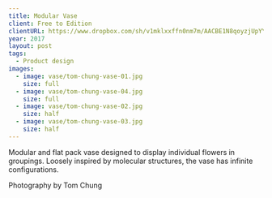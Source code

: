 ```yaml
---
title: Modular Vase
client: Free to Edition
clientURL: https://www.dropbox.com/sh/v1mklxxffn0nm7m/AACBE1N8qoyzjUpYYjotxQ3Za?dl=0
year: 2017
layout: post
tags:
  - Product design
images:
  - image: vase/tom-chung-vase-01.jpg
    size: full
  - image: vase/tom-chung-vase-04.jpg
    size: full
  - image: vase/tom-chung-vase-02.jpg
    size: half
  - image: vase/tom-chung-vase-03.jpg
    size: half
---
```


Modular and flat pack vase designed to display individual flowers in groupings. Loosely inspired by molecular structures, the vase has infinite configurations.

Photography by Tom Chung
